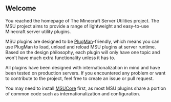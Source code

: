 ## Welcome
You reached the homepage of The Minecraft Server Utilities project. The MSU project aims to provide a range of lightweight and easy-to-use Minecraft server utility plugins.

MSU plugins are designed to be [PlugMan](https://dev.bukkit.org/projects/plugman)-friendly, which means you can use PlugMan to load, unload and reload MSU plugins at server runtime.
Based on the design philosophy, each plugin will only have one topic and won't have much extra functionality unless it has to.

All plugins have been designed with internationalization in mind and have been tested on production servers. If you encountered any problem or want to contribute to the project, feel free to create an issue or pull request.

You may need to install [MSUCore](https://github.com/MSUPlugins/MSUCore) first, as most MSU plugins share a portion of common code such as internationalization and configuration.

<!--

**Here are some ideas to get you started:**

🙋‍♀️ A short introduction - what is your organization all about?
🌈 Contribution guidelines - how can the community get involved?
👩‍💻 Useful resources - where can the community find your docs? Is there anything else the community should know?
🍿 Fun facts - what does your team eat for breakfast?
🧙 Remember, you can do mighty things with the power of [Markdown](https://docs.github.com/github/writing-on-github/getting-started-with-writing-and-formatting-on-github/basic-writing-and-formatting-syntax)
-->
